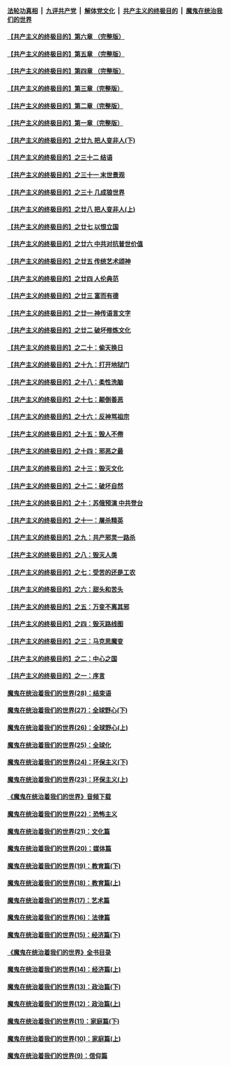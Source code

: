 ####  [法轮功真相](../../../../basic/blob/master/README.md?t=10050226) &nbsp;|&nbsp; [九评共产党](../../../../9ping.md/blob/master/README.md?t=10050226) &nbsp;|&nbsp; [解体党文化](../../../../jtdwh.md/blob/master/README.md?t=10050226)  &nbsp;|&nbsp; [共产主义的终极目的](../../../../gczydzjmd.md/blob/master/README.md?t=10050226) &nbsp;|&nbsp; [魔鬼在统治我们的世界](../../../../mgztzwmdsj.md/blob/master/README.md?t=10050226) 

#### [【共产主义的终极目的】第六章 （完整版）](../pages/nsc422/n11428913.md?t=10050226) 

#### [【共产主义的终极目的】第五章 （完整版）](../pages/nsc422/n11428912.md?t=10050226) 

#### [【共产主义的终极目的】第四章 （完整版）](../pages/nsc422/n11428907.md?t=10050226) 

#### [【共产主义的终极目的】第三章（完整版）](../pages/nsc422/n11428848.md?t=10050226) 

#### [【共产主义的终极目的】第二章（完整版）](../pages/nsc422/n11428831.md?t=10050226) 

#### [【共产主义的终极目的】第一章（完整版）](../pages/nsc422/n11417651.md?t=10050226) 

#### [【共产主义的终极目的】之廿九 把人变非人(下)](../pages/nsc422/n11344140.md?t=10050226) 

#### [【共产主义的终极目的】之三十二 结语](../pages/nsc422/n11360535.md?t=10050226) 

#### [【共产主义的终极目的】之三十一 末世景观](../pages/nsc422/n11351129.md?t=10050226) 

#### [【共产主义的终极目的】之三十 几成狼世界](../pages/nsc422/n11348280.md?t=10050226) 

#### [【共产主义的终极目的】之廿八 把人变非人(上)](../pages/nsc422/n11340492.md?t=10050226) 

#### [【共产主义的终极目的】之廿七 以恨立国](../pages/nsc422/n11336944.md?t=10050226) 

#### [【共产主义的终极目的】之廿六 中共对抗普世价值](../pages/nsc422/n11324785.md?t=10050226) 

#### [【共产主义的终极目的】之廿五 传统艺术颂神](../pages/nsc422/n11296396.md?t=10050226) 

#### [【共产主义的终极目的】之廿四 人伦典范](../pages/nsc422/n11296397.md?t=10050226) 

#### [【共产主义的终极目的】之廿三 富而有德](../pages/nsc422/n11283598.md?t=10050226) 

#### [【共产主义的终极目的】之廿一 神传语言文字](../pages/nsc422/n11263265.md?t=10050226) 

#### [【共产主义的终极目的】之廿二 破坏修炼文化](../pages/nsc422/n11245728.md?t=10050226) 

#### [【共产主义的终极目的】之二十：偷天换日](../pages/nsc422/n11238846.md?t=10050226) 

#### [【共产主义的终极目的】之十九：打开地狱门](../pages/nsc422/n11206376.md?t=10050226) 

#### [【共产主义的终极目的】之十八：柔性洗脑](../pages/nsc422/n11199994.md?t=10050226) 

#### [【共产主义的终极目的】之十七：颠倒善恶](../pages/nsc422/n11179782.md?t=10050226) 

#### [【共产主义的终极目的】之十六：反神骂祖宗](../pages/nsc422/n11166798.md?t=10050226) 

#### [【共产主义的终极目的】之十五：毁人不倦](../pages/nsc422/n11166792.md?t=10050226) 

#### [【共产主义的终极目的】之十四：邪恶之最](../pages/nsc422/n11150249.md?t=10050226) 

#### [【共产主义的终极目的】之十三：毁灭文化](../pages/nsc422/n11135227.md?t=10050226) 

#### [【共产主义的终极目的】之十二：破坏自然](../pages/nsc422/n11135214.md?t=10050226) 

#### [【共产主义的终极目的】之十：苏俄预演 中共登台](../pages/nsc422/n11118424.md?t=10050226) 

#### [【共产主义的终极目的】之十一：屠杀精英](../pages/nsc422/n11118442.md?t=10050226) 

#### [【共产主义的终极目的】之九：共产邪灵一路杀](../pages/nsc422/n11114139.md?t=10050226) 

#### [【共产主义的终极目的】之八：毁灭人类](../pages/nsc422/n11108503.md?t=10050226) 

#### [【共产主义的终极目的】之七：受苦的还是工农](../pages/nsc422/n11101809.md?t=10050226) 

#### [【共产主义的终极目的】之六：甜头和苦头](../pages/nsc422/n11096971.md?t=10050226) 

#### [【共产主义的终极目的】之五：万变不离其邪](../pages/nsc422/n11091285.md?t=10050226) 

#### [【共产主义的终极目的】之四：毁灭路线图](../pages/nsc422/n11086284.md?t=10050226) 

#### [【共产主义的终极目的】之三：马克思魔变](../pages/nsc422/n11061941.md?t=10050226) 

#### [【共产主义的终极目的】之二：中心之国](../pages/nsc422/n11047728.md?t=10050226) 

#### [【共产主义的终极目的】之一：序言](../pages/nsc422/n11086077.md?t=10050226) 

#### [魔鬼在统治着我们的世界(28)：结束语](../pages/nsc422/n10936246.md?t=10050226) 

#### [魔鬼在统治着我们的世界(27)：全球野心(下)](../pages/nsc422/n10928319.md?t=10050226) 

#### [魔鬼在统治着我们的世界(26)：全球野心(上)](../pages/nsc422/n10900318.md?t=10050226) 

#### [魔鬼在统治着我们的世界(25)：全球化](../pages/nsc422/n10788205.md?t=10050226) 

#### [魔鬼在统治着我们的世界(24)：环保主义(下)](../pages/nsc422/n10695307.md?t=10050226) 

#### [魔鬼在统治着我们的世界(23)：环保主义(上)](../pages/nsc422/n10688613.md?t=10050226) 

#### [《魔鬼在统治着我们的世界》音频下载](../pages/nsc422/n10635553.md?t=10050226) 

#### [魔鬼在统治着我们的世界(22)：恐怖主义](../pages/nsc422/n10614727.md?t=10050226) 

#### [魔鬼在统治着我们的世界(21)：文化篇](../pages/nsc422/n10597706.md?t=10050226) 

#### [魔鬼在统治着我们的世界(20)：媒体篇](../pages/nsc422/n10586579.md?t=10050226) 

#### [魔鬼在统治着我们的世界(19)：教育篇(下)](../pages/nsc422/n10564808.md?t=10050226) 

#### [魔鬼在统治着我们的世界(18)：教育篇(上)](../pages/nsc422/n10526970.md?t=10050226) 

#### [魔鬼在统治着我们的世界(17)：艺术篇](../pages/nsc422/n10499093.md?t=10050226) 

#### [魔鬼在统治着我们的世界(16)：法律篇](../pages/nsc422/n10485969.md?t=10050226) 

#### [魔鬼在统治着我们的世界(15)：经济篇(下)](../pages/nsc422/n10469975.md?t=10050226) 

#### [《魔鬼在统治着我们的世界》全书目录](../pages/nsc422/n10464261.md?t=10050226) 

#### [魔鬼在统治着我们的世界(14)：经济篇(上)](../pages/nsc422/n10457370.md?t=10050226) 

#### [魔鬼在统治着我们的世界(13)：政治篇(下)](../pages/nsc422/n10448270.md?t=10050226) 

#### [魔鬼在统治着我们的世界(12)：政治篇(上)](../pages/nsc422/n10444576.md?t=10050226) 

#### [魔鬼在统治着我们的世界(11)：家庭篇(下)](../pages/nsc422/n10440961.md?t=10050226) 

#### [魔鬼在统治着我们的世界(10)：家庭篇(上)](../pages/nsc422/n10435448.md?t=10050226) 

#### [魔鬼在统治着我们的世界(9)：信仰篇](../pages/nsc422/n10432159.md?t=10050226) 

